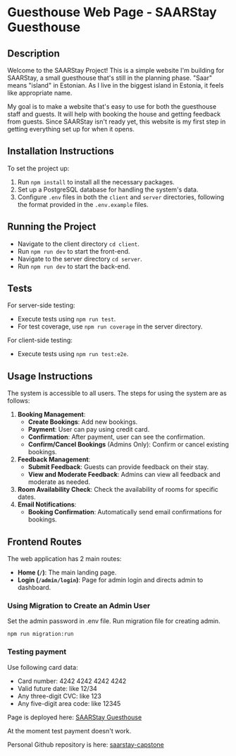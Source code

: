 # Guesthouse Web Page - SAARStay Guesthouse

## Description

Welcome to the SAARStay Project! This is a simple website I'm building for SAARStay, a small guesthouse that's still in the planning phase. "Saar" means "island" in Estonian. As I live in the biggest island in Estonia, it feels like appropriate name. 

My goal is to make a website that's easy to use for both the guesthouse staff and guests. It will help with booking the house and getting feedback from guests. Since SAARStay isn't ready yet, this website is my first step in getting everything set up for when it opens. 

## Installation Instructions

To set the project up:

1. Run `npm install` to install all the necessary packages.
2. Set up a PostgreSQL database for handling the system's data.
3. Configure `.env` files in both the `client` and `server` directories, following the format provided in the `.env.example` files.

## Running the Project 
- Navigate to the client directory `cd client`.
- Run `npm run dev` to start the front-end.
- Navigate to the server directory `cd server`.
- Run `npm run dev` to start the back-end.

## Tests

For server-side testing:

- Execute tests using `npm run test`.
- For test coverage, use `npm run coverage` in the server directory.

For client-side testing:

- Execute tests using `npm run test:e2e`.


## Usage Instructions

The system is accessible to all users. The steps for using the system are as follows:

1. **Booking Management**:
   - **Create Bookings**: Add new bookings.
   - **Payment**: User can pay using credit card.
   - **Confirmation**: After payment, user can see the confirmation.
   - **Confirm/Cancel Bookings** (Admins Only): Confirm or cancel existing bookings.
2. **Feedback Management**:
   - **Submit Feedback**: Guests can provide feedback on their stay.
   - **View and Moderate Feedback**: Admins can view all feedback and moderate as needed.
3. **Room Availability Check**: Check the availability of rooms for specific dates.
4. **Email Notifications**:
   - **Booking Confirmation**: Automatically send email confirmations for bookings.

## Frontend Routes

The web application has 2 main routes:

- **Home (`/`)**: The main landing page.
- **Login (`/admin/login`)**: Page for admin login and directs admin to dashboard.


### Using Migration to Create an Admin User

Set the admin password in .env file. Run migration file for creating admin.

`npm run migration:run`

### Testing payment

Use following card data:

 - Card number: 4242 4242 4242 4242
 - Valid future date: like 12/34
 - Any three-digit CVC: like 123
 - Any five-digit area code: like 12345

Page is deployed here: [SAARStay Guesthouse](https://saarstay.bi5i76at7ni1s.eu-central-1.cs.amazonlightsail.com/)

At the moment test payment doesn't work. 

Personal Github repository is here: [saarstay-capstone](https://github.com/LiisAlber/saarstay-capstone)